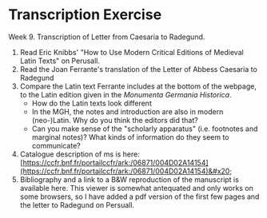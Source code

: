 # Transcription Exercise

Week 9. Transcription of Letter from Caesaria to Radegund.&#x20;

1. Read Eric Knibbs' "How to Use Modern Critical Editions of Medieval Latin Texts" on Perusall.&#x20;
2. Read the Joan Ferrante's translation of the Letter of Abbess Caesaria to Radegund
3. Compare the Latin text Ferrante includes at the bottom of the webpage, to the Latin edition given in the _Monumenta Germania Historica_.&#x20;
   * How do the Latin texts look different
   * In the MGH, the notes and introduction are also in modern (neo-)Latin. Why do you think the editors did that?
   * Can you make sense of the "scholarly apparatus" (i.e. footnotes and marginal notes)? What kinds of information do they seem to communicate?
4. Catalogue description of ms is here: [https://ccfr.bnf.fr/portailccfr/ark:/06871/004D02A14154](https://ccfr.bnf.fr/portailccfr/ark:/06871/004D02A14154)&#x20;
5. Bibliography and a link to a B\&W reproduction of the manuscript is available here. This viewer is somewhat antequated and only works on some browsers, so I have added a pdf version of the first few pages and the letter to Radegund on Persuall.
